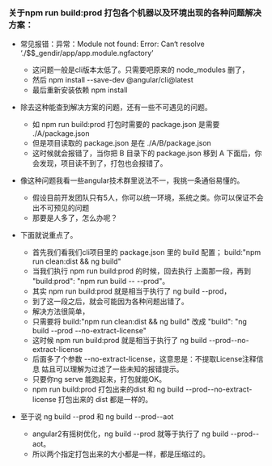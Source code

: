### 关于npm run build:prod 打包各个机器以及环境出现的各种问题解决方案：

+ 常见报错：异常：Module not found: Error: Can‘t resolve ‘./$$_gendir/app/app.module.ngfactory’

    - 这问题一般是cli版本太低了。只需要吧原来的 node_modules 删了，
    - 然后 npm install --save-dev @angular/cli@latest
    - 最后重新安装依赖 npm install

+ 除去这种能查到解决方案的问题，还有一些不可遇见的问题。

    - 如 npm run build:prod 打包时需要的 package.json 是需要 ./A/package.json
    - 但是项目读取的 package.json 是在 ./A/B/package.json
    - 这时候就会报错了，当你把 B 目录下的 package.json 移到 A 下面后，你会发现，项目读不到了，打包也会报错了。

+ 像这种问题我看一些angular技术群里说法不一，我挑一条通俗易懂的。

    - 假设目前开发团队只有5人，你可以统一环境，系统之类。你可以保证不会出不可预见的问题
    - 那要是人多了，怎么办呢？

+ 下面就说重点了。

    - 首先我们看我们cli项目里的 package.json 里的 build 配置； build:"npm run clean:dist && ng build"
    - 当我们执行 npm run build:prod 的时候，回去执行 上面那一段，再到 "build:prod": "npm run build -- --prod"。
    - 其实 npm run build:prod 就是相当于执行了 ng build --prod，
    - 到了这一段之后，就会可能因为各种问题出错了。
    - 解决方法很简单， 
    - 只需要将 build:"npm run clean:dist && ng build" 改成 "build": "ng build --prod --no-extract-license"
    - 这时候 npm run build:prod 就是相当于执行了 ng build --prod--no-extract-license
    - 后面多了个参数 --no-extract-license，这意思是：不提取License注释信息  姑且可以理解为过滤了一些未知的报错提示。
    - 只要你ng serve 能跑起来，打包就能OK。
    - npm run build:prod 打包出来的dist 和  ng build --prod--no-extract-license 打包出来的 dist 都是一样的。

+ 至于说  ng build --prod  和 ng build --prod--aot

    - angular2有摇树优化，ng build --prod 就等于执行了 ng build --prod--aot。
    - 所以两个指定打包出来的大小都是一样，都是压缩过的。